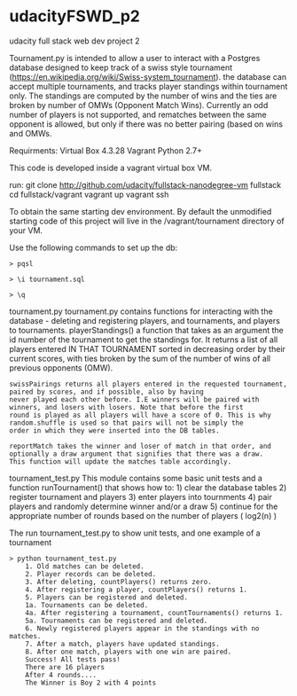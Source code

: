 # udacityFSWD_p2
udacity full stack web dev project 2

Tournament.py is intended to allow a user to interact with a Postgres database designed to
keep track of a swiss style tournament (https://en.wikipedia.org/wiki/Swiss-system_tournament).
the database can accept multiple tournaments, and tracks player standings within tournament only.
The standings are computed by the number of wins and the ties are broken by number of OMWs (Opponent Match Wins).
Currently an odd number of players is not supported, and rematches between the same opponent is allowed,
but only if there was no better pairing (based on wins and OMWs.


Requirments:
Virtual Box 4.3.28
Vagrant
Python 2.7+

This code is developed inside a vagrant virtual box VM.

run:
git clone http://github.com/udacity/fullstack-nanodegree-vm fullstack
cd fullstack/vagrant
vagrant up
vagrant ssh 

To obtain the same starting dev environment. 
By default the unmodified starting code of this project will live in the /vagrant/tournament directory of your VM.


Use the following commands to set up the db:
```
> pqsl

> \i tournament.sql

> \q
```
tournament.py
    tournament.py contains functions for interacting with the database - deleting and registering
    players, and tournaments, and players to tournaments.
    playerStandings() a function that takes as an argument the id number of the tournament to get the standings for.
    It returns a list of all players entered IN THAT TOURNAMENT sorted in decreasing order by their current scores,
    with ties broken by the sum of the number of wins
    of all previous opponents (OMW).

    swissPairings returns all players entered in the requested tournament, paired by scores, and if possible, also by having
    never played each other before. I.E winners will be paired with winners, and losers with losers. Note that before the first
    round is played as all players will have a score of 0. This is why random.shuffle is used so that pairs will not be simply the
    order in which they were inserted into the DB tables.

    reportMatch takes the winner and loser of match in that order, and optionally a draw argument that signifies that there was a draw.
    This function will update the matches table accordingly.

tournament_test.py
    This module contains some basic unit tests and a function runTournament() that shows how to:
        1) clear the database tables
        2) register tournament and players
        3) enter players into tournments
        4) pair players and randomly determine winner and/or a draw
        5) continue for the appropriate number of rounds based on the number of players ( log2(n) )

The run tournament_test.py to show unit tests, and one example of a tournament
```
> python tournament_test.py
    1. Old matches can be deleted.
    2. Player records can be deleted.
    3. After deleting, countPlayers() returns zero.
    4. After registering a player, countPlayers() returns 1.
    5. Players can be registered and deleted.
    1a. Tournaments can be deleted.
    4a. After registering a tournament, countTournaments() returns 1.
    5a. Tournaments can be registered and deleted.
    6. Newly registered players appear in the standings with no matches.
    7. After a match, players have updated standings.
    8. After one match, players with one win are paired.
    Success! All tests pass!
    There are 16 players
    After 4 rounds....
    The Winner is Boy 2 with 4 points
```







